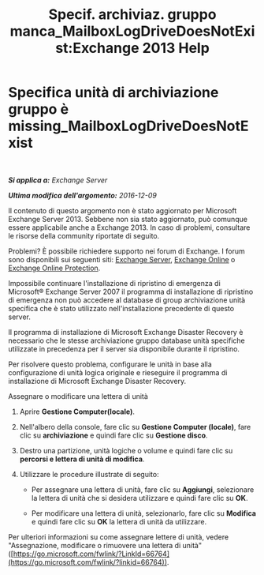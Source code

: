 ﻿---
title: 'Specif. archiviaz. gruppo manca_MailboxLogDriveDoesNotExist:Exchange 2013 Help'
TOCTitle: Specifica unità di archiviazione gruppo è missing_MailboxLogDriveDoesNotExist
ms:assetid: fe210f29-60cb-4d34-877e-1356a21dc02a
ms:mtpsurl: https://technet.microsoft.com/it-it/library/ms.exch.setupreadiness.mailboxlogdrivedoesnotexist(v=EXCHG.150)
ms:contentKeyID: 50482131
ms.date: 05/22/2018
mtps_version: v=EXCHG.150
ms.translationtype: MT
---

# Specifica unità di archiviazione gruppo è missing\_MailboxLogDriveDoesNotExist

 

_**Si applica a:** Exchange Server_

_**Ultima modifica dell'argomento:** 2016-12-09_

Il contenuto di questo argomento non è stato aggiornato per Microsoft Exchange Server 2013. Sebbene non sia stato aggiornato, può comunque essere applicabile anche a Exchange 2013. In caso di problemi, consultare le risorse della community riportate di seguito.

Problemi? È possibile richiedere supporto nei forum di Exchange. I forum sono disponibili sui seguenti siti: [Exchange Server](https://go.microsoft.com/fwlink/p/?linkid=60612), [Exchange Online](https://go.microsoft.com/fwlink/p/?linkid=267542) o [Exchange Online Protection](https://go.microsoft.com/fwlink/p/?linkid=285351).

Impossibile continuare l'installazione di ripristino di emergenza di Microsoft® Exchange Server 2007 il programma di installazione di ripristino di emergenza non può accedere al database di group archiviazione unità specifica che è stato utilizzato nell'installazione precedente di questo server.

Il programma di installazione di Microsoft Exchange Disaster Recovery è necessario che le stesse archiviazione gruppo database unità specifiche utilizzate in precedenza per il server sia disponibile durante il ripristino.

Per risolvere questo problema, configurare le unità in base alla configurazione di unità logica originale e rieseguire il programma di installazione di Microsoft Exchange Disaster Recovery.

Assegnare o modificare una lettera di unità

1.  Aprire **Gestione Computer(locale)**.

2.  Nell'albero della console, fare clic su **Gestione Computer (locale)**, fare clic su **archiviazione** e quindi fare clic su **Gestione disco**.

3.  Destro una partizione, unità logiche o volume e quindi fare clic su **percorsi e lettera di unità di modifica**.

4.  Utilizzare le procedure illustrate di seguito:
    
      - Per assegnare una lettera di unità, fare clic su **Aggiungi**, selezionare la lettera di unità che si desidera utilizzare e quindi fare clic su **OK**.
    
      - Per modificare una lettera di unità, selezionarlo, fare clic su **Modifica** e quindi fare clic su **OK** la lettera di unità da utilizzare.

Per ulteriori informazioni su come assegnare lettere di unità, vedere "Assegnazione, modificare o rimuovere una lettera di unità" ([https://go.microsoft.com/fwlink/?LinkId=66764](https://go.microsoft.com/fwlink/?linkid=66764)).

